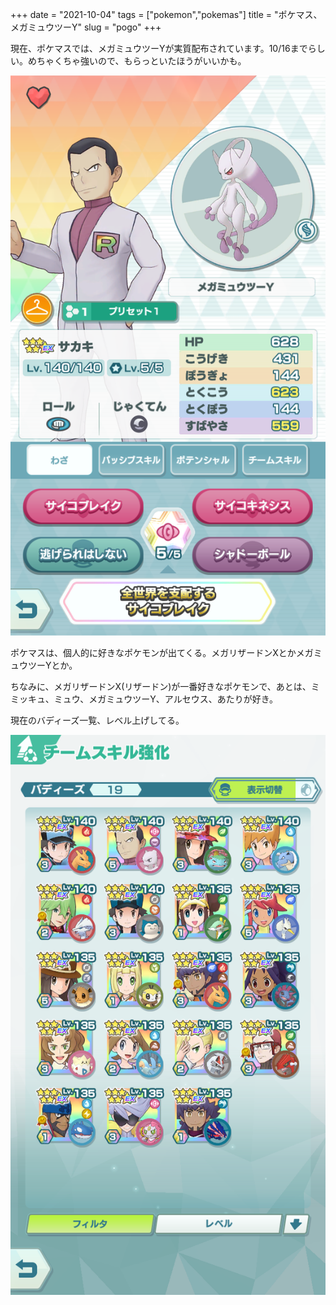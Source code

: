 +++
date = "2021-10-04"
tags = ["pokemon","pokemas"]
title = "ポケマス、メガミュウツーY"
slug = "pogo"
+++

現在、ポケマスでは、メガミュウツーYが実質配布されています。10/16までらしい。めちゃくちゃ強いので、もらっといたほうがいいかも。

![](https://raw.githubusercontent.com/syui/img/master/other/pokemonmasters_20211003_0001.png)

ポケマスは、個人的に好きなポケモンが出てくる。メガリザードンXとかメガミュウツーYとか。

ちなみに、メガリザードンX(リザードン)が一番好きなポケモンで、あとは、ミミッキュ、ミュウ、メガミュウツーY、アルセウス、あたりが好き。

現在のバディーズ一覧、レベル上げしてる。

![](https://raw.githubusercontent.com/syui/img/master/other/pokemonmasters_20211003_0002.png)
